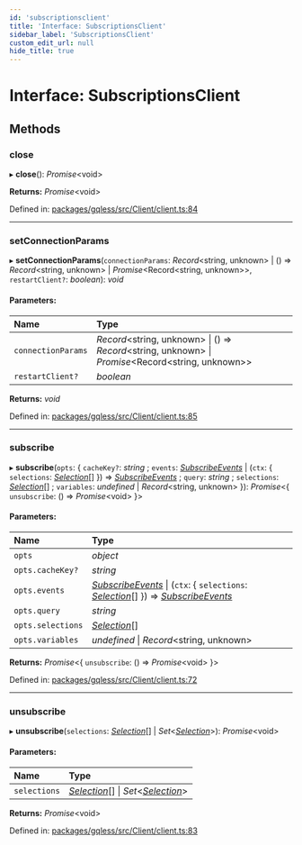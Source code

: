 ```yaml
---
id: 'subscriptionsclient'
title: 'Interface: SubscriptionsClient'
sidebar_label: 'SubscriptionsClient'
custom_edit_url: null
hide_title: true
---
```


# Interface: SubscriptionsClient

## Methods

### close

▸ **close**(): _Promise_<void\>

**Returns:** _Promise_<void\>

Defined in: [packages/gqless/src/Client/client.ts:84](https://github.com/gqless/new_gqless/blob/master/packages/gqless/src/Client/client.ts#L84)

---

### setConnectionParams

▸ **setConnectionParams**(`connectionParams`: _Record_<string, unknown\> \| () => _Record_<string, unknown\> \| _Promise_<Record<string, unknown\>\>, `restartClient?`: _boolean_): _void_

#### Parameters:

| Name               | Type                                                                                                   |
| :----------------- | :----------------------------------------------------------------------------------------------------- |
| `connectionParams` | _Record_<string, unknown\> \| () => _Record_<string, unknown\> \| _Promise_<Record<string, unknown\>\> |
| `restartClient?`   | _boolean_                                                                                              |

**Returns:** _void_

Defined in: [packages/gqless/src/Client/client.ts:85](https://github.com/gqless/new_gqless/blob/master/packages/gqless/src/Client/client.ts#L85)

---

### subscribe

▸ **subscribe**(`opts`: { `cacheKey?`: _string_ ; `events`: [_SubscribeEvents_](subscribeevents.md) \| (`ctx`: { `selections`: [_Selection_](../classes/selection.md)[] }) => [_SubscribeEvents_](subscribeevents.md) ; `query`: _string_ ; `selections`: [_Selection_](../classes/selection.md)[] ; `variables`: _undefined_ \| _Record_<string, unknown\> }): _Promise_<{ `unsubscribe`: () => _Promise_<void\> }\>

#### Parameters:

| Name              | Type                                                                                                                                                      |
| :---------------- | :-------------------------------------------------------------------------------------------------------------------------------------------------------- |
| `opts`            | _object_                                                                                                                                                  |
| `opts.cacheKey?`  | _string_                                                                                                                                                  |
| `opts.events`     | [_SubscribeEvents_](subscribeevents.md) \| (`ctx`: { `selections`: [_Selection_](../classes/selection.md)[] }) => [_SubscribeEvents_](subscribeevents.md) |
| `opts.query`      | _string_                                                                                                                                                  |
| `opts.selections` | [_Selection_](../classes/selection.md)[]                                                                                                                  |
| `opts.variables`  | _undefined_ \| _Record_<string, unknown\>                                                                                                                 |

**Returns:** _Promise_<{ `unsubscribe`: () => _Promise_<void\> }\>

Defined in: [packages/gqless/src/Client/client.ts:72](https://github.com/gqless/new_gqless/blob/master/packages/gqless/src/Client/client.ts#L72)

---

### unsubscribe

▸ **unsubscribe**(`selections`: [_Selection_](../classes/selection.md)[] \| _Set_<[_Selection_](../classes/selection.md)\>): _Promise_<void\>

#### Parameters:

| Name         | Type                                                                                       |
| :----------- | :----------------------------------------------------------------------------------------- |
| `selections` | [_Selection_](../classes/selection.md)[] \| _Set_<[_Selection_](../classes/selection.md)\> |

**Returns:** _Promise_<void\>

Defined in: [packages/gqless/src/Client/client.ts:83](https://github.com/gqless/new_gqless/blob/master/packages/gqless/src/Client/client.ts#L83)

